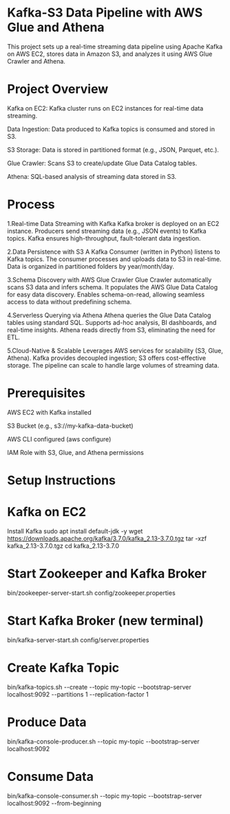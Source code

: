 # Kafka-S3 Data Pipeline with AWS Glue and Athena
This project sets up a real-time streaming data pipeline using Apache Kafka on AWS EC2, stores data in Amazon S3, and analyzes it using AWS Glue Crawler and Athena.

# Project Overview
Kafka on EC2: Kafka cluster runs on EC2 instances for real-time data streaming.

Data Ingestion: Data produced to Kafka topics is consumed and stored in S3.

S3 Storage: Data is stored in partitioned format (e.g., JSON, Parquet, etc.).

Glue Crawler: Scans S3 to create/update Glue Data Catalog tables.

Athena: SQL-based analysis of streaming data stored in S3.

# Process
1.Real-time Data Streaming with Kafka
Kafka broker is deployed on an EC2 instance.
Producers send streaming data (e.g., JSON events) to Kafka topics.
Kafka ensures high-throughput, fault-tolerant data ingestion.

2.Data Persistence with S3
A Kafka Consumer (written in Python) listens to Kafka topics.
The consumer processes and uploads data to S3 in real-time.
Data is organized in partitioned folders by year/month/day.

3.Schema Discovery with AWS Glue Crawler
Glue Crawler automatically scans S3 data and infers schema.
It populates the AWS Glue Data Catalog for easy data discovery.
Enables schema-on-read, allowing seamless access to data without predefining schema.

4.Serverless Querying via Athena
Athena queries the Glue Data Catalog tables using standard SQL.
Supports ad-hoc analysis, BI dashboards, and real-time insights.
Athena reads directly from S3, eliminating the need for ETL.

5.Cloud-Native & Scalable
Leverages AWS services for scalability (S3, Glue, Athena).
Kafka provides decoupled ingestion; S3 offers cost-effective storage.
The pipeline can scale to handle large volumes of streaming data.

# Prerequisites
AWS EC2 with Kafka installed

S3 Bucket (e.g., s3://my-kafka-data-bucket)

AWS CLI configured (aws configure)

IAM Role with S3, Glue, and Athena permissions

# Setup Instructions
# Kafka on EC2
Install Kafka
sudo apt install default-jdk -y
wget https://downloads.apache.org/kafka/3.7.0/kafka_2.13-3.7.0.tgz
tar -xzf kafka_2.13-3.7.0.tgz
cd kafka_2.13-3.7.0

# Start Zookeeper and Kafka Broker
bin/zookeeper-server-start.sh config/zookeeper.properties

# Start Kafka Broker (new terminal)
bin/kafka-server-start.sh config/server.properties

# Create Kafka Topic
bin/kafka-topics.sh --create --topic my-topic --bootstrap-server localhost:9092 --partitions 1 --replication-factor 1
# Produce Data
bin/kafka-console-producer.sh --topic my-topic --bootstrap-server localhost:9092
# Consume Data
bin/kafka-console-consumer.sh --topic my-topic --bootstrap-server localhost:9092 --from-beginning
